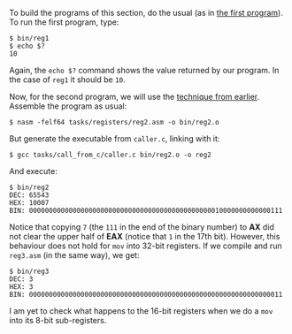 To build the programs of this section, do the usual (as in
[the first program](../first_prog/build.md)). To run the first program, type:

    $ bin/reg1
    $ echo $?
    10

Again, the `echo $?` command shows the value returned by our program. In the
case of `reg1` it should be `10`.

Now, for the second program, we will use the 
[technique from earlier](../call_from_c/run.md). Assemble the program as
usual:

    $ nasm -felf64 tasks/registers/reg2.asm -o bin/reg2.o

But generate the executable from `caller.c`, linking with it:

    $ gcc tasks/call_from_c/caller.c bin/reg2.o -o reg2

And execute:

    $ bin/reg2
    DEC: 65543
    HEX: 10007
    BIN: 0000000000000000000000000000000000000000000000010000000000000111

Notice that copying `7` (the `111` in the end of the binary number)
to **AX** did not clear the upper half of **EAX** (notice that `1` in the
17th bit). However, this behaviour does not hold for `mov` into
32-bit registers. If we compile and run `reg3.asm` (in the same way), we get:

    $ bin/reg3
    DEC: 3
    HEX: 3
    BIN: 0000000000000000000000000000000000000000000000000000000000000011

I am yet to check what happens to the 16-bit registers when we do a `mov` 
into its 8-bit sub-registers.
